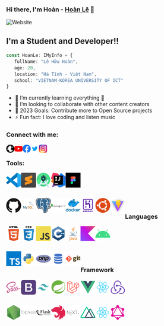 ### Hi there, I'm Hoàn - [Hoàn Lê][website] 👋 

![Website](https://readme-typing-svg.herokuapp.com/?width=800&lines=Student%20at%20%20Viet%20-%20Korea%20University%20of%20Information%20Communication%20Technology;%20Fullstack%20Web%20application%20developer,%20Mobile%20application%20developer)

## I'm a Student and Developer!!

```typescript
const HoanLe: IMyInfo = {
   fullName: "Lê Hữu Hoàn",
   age: 20,
   location: "Hà Tĩnh - Việt Nam",
   school: "VIETNAM-KOREA UNIVERSITY OF ICT"
}
```

- 🌱 I’m currently learning everything 🤣
- 👯 I’m looking to collaborate with other content creators
- 🥅 2023 Goals: Contribute more to Open Source projects
- ⚡ Fun fact: I love coding and listen music 

### Connect with me:

[<img align="left" alt="Hoanle.tk" width="22px" src="https://raw.githubusercontent.com/iconic/open-iconic/master/svg/globe.svg" />][website]
[<img align="left" alt="Hoàn Lê | YouTube" width="22px" src="https://github.com/github/explore/blob/main/topics/youtube/youtube.png" />][youtube]
[<img align="left" alt="Hoàn Lê | LinkedIn" width="22px" src="https://github.com/github/explore/blob/main/topics/facebook/facebook.png" />][facebook]
[<img align="left" alt="Hoàn Lê | Twitter" width="22px" src="https://github.com/github/explore/blob/main/topics/twitter/twitter.png" />][twitter]
[<img align="left" alt="Hoàn Lê | Instagram" width="22px" src="https://github.com/github/explore/blob/main/topics/instagram/instagram.png" />][instagram]

<br />

### Tools:

<img align="left" alt="Visual Studio" width="40px" src="https://raw.githubusercontent.com/github/explore/80688e429a7d4ef2fca1e82350fe8e3517d3494d/topics/visual-studio-code/visual-studio-code.png" />
<img align="left" alt="Sublime text" width="40px" src="https://raw.githubusercontent.com/github/explore/80688e429a7d4ef2fca1e82350fe8e3517d3494d/topics/sublime-text/sublime-text.png" />
<img align="left" alt="Android Studio" width="40px" src="https://github.com/github/explore/blob/main/topics/android-studio/android-studio.png" />
<img align="left" alt="intelLJ" width="40px" src="https://github.com/github/explore/blob/main/topics/intellij-idea/intellij-idea.png" />
<img align="left" alt="Figma" width="40px" src="https://github.com/github/explore/blob/main/topics/figma/figma.png" />
<br />
<br />
<br />
<br />
<img align="left" alt="GitHub" width="40px" src="https://raw.githubusercontent.com/github/explore/78df643247d429f6cc873026c0622819ad797942/topics/github/github.png" />
<img align="left" alt="MySQL" width="40px" src="https://github.com/github/explore/blob/main/topics/mysql/mysql.png" />
<img align="left" alt="" width="40px" src="https://github.com/github/explore/blob/main/topics/postgresql/postgresql.png" />
<img align="left" alt="" width="40px" src="https://github.com/github/explore/blob/main/topics/mongodb/mongodb.png" />
<img align="left" alt="Docker" width="40px" src="https://github.com/github/explore/blob/main/topics/docker/docker.png" />
<img align="left" alt="Heroku" width="40px" src="https://github.com/github/explore/blob/main/topics/heroku/heroku.png" />
<img align="left" alt="Heroku" width="40px" src="https://github.com/github/explore/blob/main/topics/ubuntu/ubuntu.png" />
<img align="left" alt="Vite" width="40px" src="https://github.com/github/explore/blob/main/topics/vite/vite.png" />
<br />

### Languages

<img align="left" alt="HTML5" width="40px" src="https://raw.githubusercontent.com/github/explore/80688e429a7d4ef2fca1e82350fe8e3517d3494d/topics/html/html.png" />
<img align="left" alt="CSS3" width="40px" src="https://raw.githubusercontent.com/github/explore/80688e429a7d4ef2fca1e82350fe8e3517d3494d/topics/css/css.png" />
<img align="left" alt="JavaScript" width="40px" src="https://raw.githubusercontent.com/github/explore/80688e429a7d4ef2fca1e82350fe8e3517d3494d/topics/javascript/javascript.png" />
<img align="left" alt="HTML5" width="40px" src="https://raw.githubusercontent.com/github/explore/80688e429a7d4ef2fca1e82350fe8e3517d3494d/topics/cpp/cpp.png" />
<img align="left" alt="Java" width="40px" src="https://github.com/github/explore/blob/main/topics/java/java.png" />
<img align="left" alt="Kotlin" width="40px" src="https://raw.githubusercontent.com/github/explore/80688e429a7d4ef2fca1e82350fe8e3517d3494d/topics/kotlin/kotlin.png" />
<img align="left" alt="Android" width="40px" src="https://github.com/github/explore/blob/main/topics/android/android.png" />
<br />
<br />
<br />
<br />
<img align="left" alt="" width="40px" src="https://github.com/github/explore/blob/main/topics/typescript/typescript.png" />
<img align="left" alt="Py thon" width="40px" src="https://raw.githubusercontent.com/github/explore/80688e429a7d4ef2fca1e82350fe8e3517d3494d/topics/python/python.png" />
<img align="left" alt="PHP" width="40px" src="https://raw.githubusercontent.com/github/explore/80688e429a7d4ef2fca1e82350fe8e3517d3494d/topics/php/php.png" />
<img align="left" alt="SQL" width="40px" src="https://raw.githubusercontent.com/github/explore/80688e429a7d4ef2fca1e82350fe8e3517d3494d/topics/sql/sql.png" />
<img align="left" alt="Git" width="40px" src="https://raw.githubusercontent.com/github/explore/80688e429a7d4ef2fca1e82350fe8e3517d3494d/topics/git/git.png" />

<br />

### Framework

<img align="left" alt="Sass" width="40px" src="https://github.com/github/explore/blob/main/topics/sass/sass.png" />
<img align="left" alt="Bootstrap" width="40px" src="https://github.com/github/explore/blob/main/topics/bootstrap/bootstrap.png" />
<img align="left" alt="Sass" width="40px" src="https://github.com/github/explore/blob/main/topics/tailwind/tailwind.png" />
<img align="left" alt="Spring" width="40px" src="https://github.com/github/explore/blob/main/topics/spring-boot/spring-boot.png" />
<img align="left" alt="Laravel" width="40px" src="https://raw.githubusercontent.com/github/explore/80688e429a7d4ef2fca1e82350fe8e3517d3494d/topics/laravel/laravel.png" />
<img align="left" alt="VueJs" width="40px" src="https://raw.githubusercontent.com/github/explore/80688e429a7d4ef2fca1e82350fe8e3517d3494d/topics/vue/vue.png" />
<img align="left" alt="React" width="40px" src="https://raw.githubusercontent.com/github/explore/80688e429a7d4ef2fca1e82350fe8e3517d3494d/topics/react/react.png" />
<img align="left" alt="Redux" width="40px" src="https://github.com/github/explore/blob/main/topics/redux/redux.png" />
<br />
<br />
<br />
<br />
<img align="left" alt="NodeJS" width="40px" src="https://github.com/github/explore/blob/main/topics/nodejs/nodejs.png" />
<img align="left" alt="" width="40px" src="https://github.com/github/explore/blob/main/topics/express/express.png" />
<img align="left" alt="Flask" width="40px" src="https://github.com/github/explore/blob/main/topics/flask/flask.png" />
<img align="left" alt="NestJs" width="40px" src="https://github.com/github/explore/blob/main/topics/nestjs/nestjs.png" />
<img align="left" alt="NextJs" width="40px" src="https://github.com/github/explore/blob/main/topics/nextjs/nextjs.png" />
<img align="left" alt="Graphql" width="40px" src="https://github.com/github/explore/blob/main/topics/nuxt/nuxt.png" />
<img align="left" alt="React-native" width="40px" src="https://github.com/github/explore/blob/main/topics/react-native/react-native.png" />
<img align="left" alt="Graphql" width="40px" src="https://github.com/github/explore/blob/main/topics/graphql/graphql.png" />
<br>
<br>

[messenger]: https://www.facebook.com/messages/t/100036070716996
[website]: https://hoanle.tk
[twitter]: https://twitter.com/hoanlehuu396
[youtube]: https://www.youtube.com/channel/UCm3jjrj_lvfsMzZYhn2FoHg
[instagram]: https://www.instagram.com/hoanle.396/
[facebook]: https://facebook.com//hoanle396

